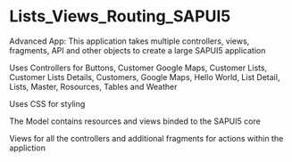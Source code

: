 # Lists_Views_Routing_SAPUI5
Advanced App: This application takes multiple controllers, views, fragments, API and other objects to create a large SAPUI5 application

Uses Controllers for Buttons, Customer Google Maps, Customer Lists, Customer Lists Details, Customers, Google Maps, Hello World, 
List Detail, Lists,  Master, Rosources, Tables and Weather 

Uses CSS for styling

The Model contains resources and views binded to the SAPUI5 core

Views for all the controllers and additional fragments for actions within the appliction
